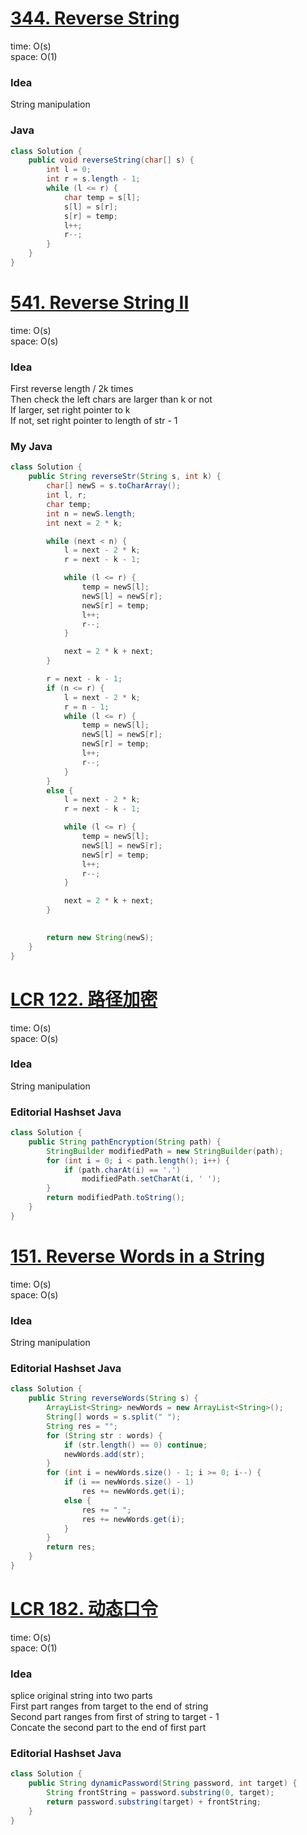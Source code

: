 # [344. Reverse String](https://leetcode.com/problems/reverse-string/)

time: O(s)\
space: O(1) 

### Idea
String manipulation

### Java
``` java
class Solution {
    public void reverseString(char[] s) {
        int l = 0;
        int r = s.length - 1;
        while (l <= r) {
            char temp = s[l];
            s[l] = s[r];
            s[r] = temp;
            l++;
            r--;
        }
    }
}
```


# [541. Reverse String II](https://leetcode.com/problems/reverse-string-ii/)

time: O(s)\
space: O(s) 

### Idea
First reverse length / 2k times \
Then check the left chars are larger than k or not \
If larger, set right pointer to k \
If not, set right pointer to length of str - 1

### My Java 
``` java
class Solution {
    public String reverseStr(String s, int k) {
        char[] newS = s.toCharArray();
        int l, r;
        char temp;
        int n = newS.length;
        int next = 2 * k;

        while (next < n) {
            l = next - 2 * k;
            r = next - k - 1;

            while (l <= r) {
                temp = newS[l];
                newS[l] = newS[r];
                newS[r] = temp;
                l++;
                r--;
            }

            next = 2 * k + next;
        }

        r = next - k - 1;
        if (n <= r) {
            l = next - 2 * k;
            r = n - 1;
            while (l <= r) {
                temp = newS[l];
                newS[l] = newS[r];
                newS[r] = temp;
                l++;
                r--;
            }
        }
        else {
            l = next - 2 * k;
            r = next - k - 1;

            while (l <= r) {
                temp = newS[l];
                newS[l] = newS[r];
                newS[r] = temp;
                l++;
                r--;
            }

            next = 2 * k + next;
        }
        

        return new String(newS);
    }
}
```


# [LCR 122. 路径加密](https://leetcode.cn/problems/ti-huan-kong-ge-lcof/)

time: O(s) \
space: O(s) 

### Idea
String manipulation

### Editorial Hashset Java
``` java
class Solution {
    public String pathEncryption(String path) {
        StringBuilder modifiedPath = new StringBuilder(path);
        for (int i = 0; i < path.length(); i++) {
            if (path.charAt(i) == '.')
                modifiedPath.setCharAt(i, ' ');
        }
        return modifiedPath.toString();
    }
}
```


# [151. Reverse Words in a String](https://leetcode.com/problems/reverse-words-in-a-string/)

time: O(s) \
space: O(s) 

### Idea
String manipulation

### Editorial Hashset Java
``` java
class Solution {
    public String reverseWords(String s) {
        ArrayList<String> newWords = new ArrayList<String>();
        String[] words = s.split(" ");
        String res = "";
        for (String str : words) {
            if (str.length() == 0) continue;
            newWords.add(str);
        }
        for (int i = newWords.size() - 1; i >= 0; i--) {
            if (i == newWords.size() - 1)
                res += newWords.get(i);
            else {
                res += " ";
                res += newWords.get(i);
            }
        }
        return res;
    }
}
```


# [LCR 182. 动态口令](https://leetcode.cn/problems/zuo-xuan-zhuan-zi-fu-chuan-lcof/)

time: O(s) \
space: O(1)

### Idea
splice original string into two parts \
First part ranges from target to the end of string \
Second part ranges from first of string to target - 1 \
Concate the second part to the end of first part

### Editorial Hashset Java
``` java
class Solution {
    public String dynamicPassword(String password, int target) {
        String frontString = password.substring(0, target);
        return password.substring(target) + frontString;
    }
}
```
